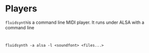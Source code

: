 #  Players 


 `fluidsynth`is a command line MIDI player.
      It runs under ALSA with a command line
```

	
fluidsynth -a alsa -l <soundfont> <files...>
	
      
```


